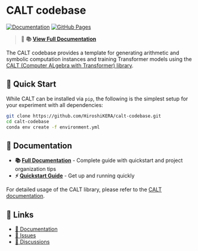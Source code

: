 # CALT codebase

[![Documentation](https://img.shields.io/badge/docs-latest-brightgreen.svg)](https://hiroshikera.github.io/calt-codebase/)
[![GitHub Pages](https://img.shields.io/badge/GitHub%20Pages-View%20Documentation-blue.svg)](https://hiroshikera.github.io/calt-codebase/)

> 📖 **📚 [View Full Documentation](https://hiroshikera.github.io/calt-codebase/)**

The CALT codebase provides a template for generating arithmetic and symbolic computation instances and training Transformer models using the [CALT (Computer ALgebra with Transformer) library](https://github.com/HiroshiKERA/calt).

## 🚀 Quick Start

While CALT can be installed via `pip`, the following is the simplest setup for your experiment with all dependencies:

```bash
git clone https://github.com/HiroshiKERA/calt-codebase.git
cd calt-codebase
conda env create -f environment.yml 
```

## 📖 Documentation

- **📚 [Full Documentation](https://hiroshikera.github.io/calt-codebase/)** - Complete guide with quickstart and project organization tips
- **⚡ [Quickstart Guide](https://hiroshikera.github.io/calt-codebase/quickstart/)** - Get up and running quickly

For detailed usage of the CALT library, please refer to the [CALT documentation](https://hiroshikera.github.io/calt/).

## 🔗 Links

- [📖 Documentation](https://hiroshikera.github.io/calt-codebase/)
- [🐛 Issues](https://github.com/HiroshiKERA/calt-codebase/issues)
- [💬 Discussions](https://github.com/HiroshiKERA/calt-codebase/discussions)
